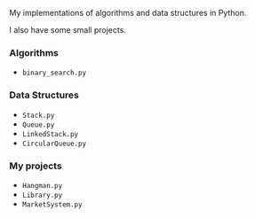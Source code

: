 My implementations of algorithms and data structures in Python.

I also have some small projects.

### Algorithms

- `binary_search.py`

### Data Structures

- `Stack.py`
- `Queue.py`
- `LinkedStack.py`
- `CircularQueue.py`

### My projects
- `Hangman.py`
- `Library.py`
- `MarketSystem.py`
